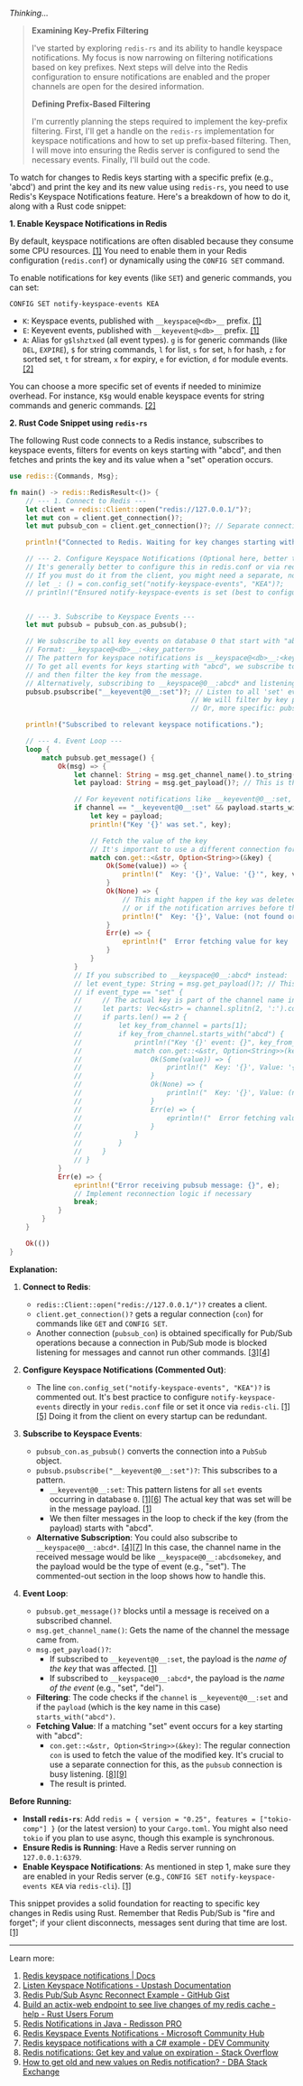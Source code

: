 *Thinking...*

> **Examining Key-Prefix Filtering**
> 
> I've started by exploring `redis-rs` and its ability to handle keyspace notifications. My focus is now narrowing on filtering notifications based on key prefixes. Next steps will delve into the Redis configuration to ensure notifications are enabled and the proper channels are open for the desired information.
> 
> 
> **Defining Prefix-Based Filtering**
> 
> I'm currently planning the steps required to implement the key-prefix filtering. First, I'll get a handle on the `redis-rs` implementation for keyspace notifications and how to set up prefix-based filtering. Then, I will move into ensuring the Redis server is configured to send the necessary events. Finally, I'll build out the code.
> 
> 
To watch for changes to Redis keys starting with a specific prefix (e.g., 'abcd') and print the key and its new value using `redis-rs`, you need to use Redis's Keyspace Notifications feature. Here's a breakdown of how to do it, along with a Rust code snippet:

**1. Enable Keyspace Notifications in Redis**

By default, keyspace notifications are often disabled because they consume some CPU resources. [[1]](https://redis.io/docs/latest/develop/use/keyspace-notifications/) You need to enable them in your Redis configuration (`redis.conf`) or dynamically using the `CONFIG SET` command.

To enable notifications for key events (like `SET`) and generic commands, you can set:

```
CONFIG SET notify-keyspace-events KEA
```

*   `K`: Keyspace events, published with `__keyspace@<db>__` prefix. [[1]](https://redis.io/docs/latest/develop/use/keyspace-notifications/)
*   `E`: Keyevent events, published with `__keyevent@<db>__` prefix. [[1]](https://redis.io/docs/latest/develop/use/keyspace-notifications/)
*   `A`: Alias for `g$lshztxed` (all event types). `g` is for generic commands (like `DEL`, `EXPIRE`), `$` for string commands, `l` for list, `s` for set, `h` for hash, `z` for sorted set, `t` for stream, `x` for expiry, `e` for eviction, `d` for module events. [[2]](https://upstash.com/docs/redis/howto/keyspacenotifications)

You can choose a more specific set of events if needed to minimize overhead. For instance, `K$g` would enable keyspace events for string commands and generic commands. [[2]](https://upstash.com/docs/redis/howto/keyspacenotifications)

**2. Rust Code Snippet using `redis-rs`**

The following Rust code connects to a Redis instance, subscribes to keyspace events, filters for events on keys starting with "abcd", and then fetches and prints the key and its value when a "set" operation occurs.

```rust
use redis::{Commands, Msg};

fn main() -> redis::RedisResult<()> {
    // --- 1. Connect to Redis ---
    let client = redis::Client::open("redis://127.0.0.1/")?;
    let mut con = client.get_connection()?;
    let mut pubsub_con = client.get_connection()?; // Separate connection for Pub/Sub

    println!("Connected to Redis. Waiting for key changes starting with 'abcd'...");

    // --- 2. Configure Keyspace Notifications (Optional here, better to set in redis.conf) ---
    // It's generally better to configure this in redis.conf or via redis-cli once.
    // If you must do it from the client, you might need a separate, non-pubsub connection.
    // let _: () = con.config_set("notify-keyspace-events", "KEA")?;
    // println!("Ensured notify-keyspace-events is set (best to configure in redis.conf).");


    // --- 3. Subscribe to Keyspace Events ---
    let mut pubsub = pubsub_con.as_pubsub();

    // We subscribe to all key events on database 0 that start with "abcd"
    // Format: __keyspace@<db>__:<key_pattern>
    // The pattern for keyspace notifications is __keyspace@<db>__:<key>
    // To get all events for keys starting with "abcd", we subscribe to __keyevent@<db>__:set
    // and then filter the key from the message.
    // Alternatively, subscribing to __keyspace@0__:abcd* and listening for "set" messages.
    pubsub.psubscribe("__keyevent@0__:set")?; // Listen to all 'set' events on DB 0
                                             // We will filter by key prefix in the loop.
                                             // Or, more specific: pubsub.psubscribe("__keyspace@0__:abcd*")?;

    println!("Subscribed to relevant keyspace notifications.");

    // --- 4. Event Loop ---
    loop {
        match pubsub.get_message() {
            Ok(msg) => {
                let channel: String = msg.get_channel_name().to_string();
                let payload: String = msg.get_payload()?; // This is the key name for keyevent notifications

                // For keyevent notifications like __keyevent@0__:set, the payload is the key.
                if channel == "__keyevent@0__:set" && payload.starts_with("abcd") {
                    let key = payload;
                    println!("Key '{}' was set.", key);

                    // Fetch the value of the key
                    // It's important to use a different connection for commands while one is blocked on pubsub.
                    match con.get::<&str, Option<String>>(&key) {
                        Ok(Some(value)) => {
                            println!("  Key: '{}', Value: '{}'", key, value);
                        }
                        Ok(None) => {
                            // This might happen if the key was deleted immediately after set,
                            // or if the notification arrives before the value is fully queryable in some edge cases.
                            println!("  Key: '{}', Value: (not found or was deleted quickly)", key);
                        }
                        Err(e) => {
                            eprintln!("  Error fetching value for key '{}': {}", key, e);
                        }
                    }
                }
                // If you subscribed to __keyspace@0__:abcd* instead:
                // let event_type: String = msg.get_payload()?; // This would be "set", "del", etc.
                // if event_type == "set" {
                //     // The actual key is part of the channel name in this case
                //     let parts: Vec<&str> = channel.splitn(2, ':').collect();
                //     if parts.len() == 2 {
                //         let key_from_channel = parts[1];
                //         if key_from_channel.starts_with("abcd") {
                //             println!("Key '{}' event: {}", key_from_channel, event_type);
                //             match con.get::<&str, Option<String>>(key_from_channel) {
                //                 Ok(Some(value)) => {
                //                     println!("  Key: '{}', Value: '{}'", key_from_channel, value);
                //                 }
                //                 Ok(None) => {
                //                     println!("  Key: '{}', Value: (not found or was deleted quickly)", key_from_channel);
                //                 }
                //                 Err(e) => {
                //                     eprintln!("  Error fetching value for key '{}': {}", key_from_channel, e);
                //                 }
                //             }
                //         }
                //     }
                // }
            }
            Err(e) => {
                eprintln!("Error receiving pubsub message: {}", e);
                // Implement reconnection logic if necessary
                break;
            }
        }
    }

    Ok(())
}
```

**Explanation:**

1.  **Connect to Redis**:
    *   `redis::Client::open("redis://127.0.0.1/")?` creates a client.
    *   `client.get_connection()?` gets a regular connection (`con`) for commands like `GET` and `CONFIG SET`.
    *   Another connection (`pubsub_con`) is obtained specifically for Pub/Sub operations because a connection in Pub/Sub mode is blocked listening for messages and cannot run other commands. [[3]](https://gist.github.com/esemeniuc/f2d394040963463b261406fdcb77d076)[[4]](https://users.rust-lang.org/t/build-an-actix-web-endpoint-to-see-live-changes-of-my-redis-cache/109333)

2.  **Configure Keyspace Notifications (Commented Out)**:
    *   The line `con.config_set("notify-keyspace-events", "KEA")?` is commented out. It's best practice to configure `notify-keyspace-events` directly in your `redis.conf` file or set it once via `redis-cli`. [[1]](https://redis.io/docs/latest/develop/use/keyspace-notifications/)[[5]](https://redisson.pro/blog/redis-notifications-in-java.html) Doing it from the client on every startup can be redundant.

3.  **Subscribe to Keyspace Events**:
    *   `pubsub_con.as_pubsub()` converts the connection into a `PubSub` object.
    *   `pubsub.psubscribe("__keyevent@0__:set")?`: This subscribes to a pattern.
        *   `__keyevent@0__:set`: This pattern listens for all `set` events occurring in database `0`. [[1]](https://redis.io/docs/latest/develop/use/keyspace-notifications/)[[6]](https://techcommunity.microsoft.com/blog/azurepaasblog/redis-keyspace-events-notifications/1551134) The actual key that was set will be in the message payload. [[1]](https://redis.io/docs/latest/develop/use/keyspace-notifications/)
        *   We then filter messages in the loop to check if the key (from the payload) starts with "abcd".
    *   **Alternative Subscription**: You could also subscribe to `__keyspace@0__:abcd*`. [[4]](https://users.rust-lang.org/t/build-an-actix-web-endpoint-to-see-live-changes-of-my-redis-cache/109333)[[7]](https://dev.to/sayganov/redis-keyspace-notifications-with-a-c-example-2ahp) In this case, the channel name in the received message would be like `__keyspace@0__:abcdsomekey`, and the payload would be the type of event (e.g., "set"). The commented-out section in the loop shows how to handle this.

4.  **Event Loop**:
    *   `pubsub.get_message()?` blocks until a message is received on a subscribed channel.
    *   `msg.get_channel_name()`: Gets the name of the channel the message came from.
    *   `msg.get_payload()?`:
        *   If subscribed to `__keyevent@0__:set`, the payload is the *name of the key* that was affected. [[1]](https://redis.io/docs/latest/develop/use/keyspace-notifications/)
        *   If subscribed to `__keyspace@0__:abcd*`, the payload is the *name of the event* (e.g., "set", "del").
    *   **Filtering**: The code checks if the `channel` is `__keyevent@0__:set` and if the `payload` (which is the key name in this case) `starts_with("abcd")`.
    *   **Fetching Value**: If a matching "set" event occurs for a key starting with "abcd":
        *   `con.get::<&str, Option<String>>(&key)`: The regular connection `con` is used to fetch the value of the modified key. It's crucial to use a separate connection for this, as the `pubsub` connection is busy listening. [[8]](https://stackoverflow.com/questions/18328058/redis-notifications-get-key-and-value-on-expiration)[[9]](https://dba.stackexchange.com/questions/138300/how-to-get-old-and-new-values-on-redis-notification)
        *   The result is printed.

**Before Running:**

*   **Install `redis-rs`**: Add `redis = { version = "0.25", features = ["tokio-comp"] }` (or the latest version) to your `Cargo.toml`. You might also need `tokio` if you plan to use async, though this example is synchronous.
*   **Ensure Redis is Running**: Have a Redis server running on `127.0.0.1:6379`.
*   **Enable Keyspace Notifications**: As mentioned in step 1, make sure they are enabled in your Redis server (e.g., `CONFIG SET notify-keyspace-events KEA` via `redis-cli`). [[1]](https://redis.io/docs/latest/develop/use/keyspace-notifications/)

This snippet provides a solid foundation for reacting to specific key changes in Redis using Rust. Remember that Redis Pub/Sub is "fire and forget"; if your client disconnects, messages sent during that time are lost. [[1]](https://redis.io/docs/latest/develop/use/keyspace-notifications/)

---
Learn more:
1. [Redis keyspace notifications | Docs](https://redis.io/docs/latest/develop/use/keyspace-notifications/)
2. [Listen Keyspace Notifications - Upstash Documentation](https://upstash.com/docs/redis/howto/keyspacenotifications)
3. [Redis Pub/Sub Async Reconnect Example - GitHub Gist](https://gist.github.com/esemeniuc/f2d394040963463b261406fdcb77d076)
4. [Build an actix-web endpoint to see live changes of my redis cache - help - Rust Users Forum](https://users.rust-lang.org/t/build-an-actix-web-endpoint-to-see-live-changes-of-my-redis-cache/109333)
5. [Redis Notifications in Java - Redisson PRO](https://redisson.pro/blog/redis-notifications-in-java.html)
6. [Redis Keyspace Events Notifications - Microsoft Community Hub](https://techcommunity.microsoft.com/blog/azurepaasblog/redis-keyspace-events-notifications/1551134)
7. [Redis keyspace notifications with a C# example - DEV Community](https://dev.to/sayganov/redis-keyspace-notifications-with-a-c-example-2ahp)
8. [Redis notifications: Get key and value on expiration - Stack Overflow](https://stackoverflow.com/questions/18328058/redis-notifications-get-key-and-value-on-expiration)
9. [How to get old and new values on Redis notification? - DBA Stack Exchange](https://dba.stackexchange.com/questions/138300/how-to-get-old-and-new-values-on-redis-notification)
